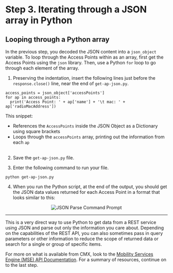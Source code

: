 # Step 3\. Iterating through a JSON array in Python

## Looping through a Python array

In the previous step, you decoded the JSON content into a `json_object` variable. To loop through the Access Points within as an array, first get the Access Points using the `json` library. Then, use a Python `for` loop to go through each element of the array.

1. Preserving the indentation, insert the following lines just before the `response.close()` line, near the end of `get-ap-json.py`.

  ```
  access_points = json_object['accessPoints']
  for ap in access_points:
    print('Access Point: ' + ap['name'] + '\t mac: ' + ap['radioMacAddress'])
  ```

  This snippet:

  - References the `AccessPoints` inside the JSON Object as a Dictionary using square brackets
  - Loops through the `accessPoints` array, printing out the information from each `ap`<br>
    <br>

2. Save the `get-ap-json.py` file.

3. Enter the following command to run your file.

  ```
  python get-ap-json.py
  ```

4. When you run the Python script, at the end of the output, you should get the JSON data values returned for each Access Point in a format that looks similar to this:

<div style="text-align:center" markdown="1">
  <img src="/posts/files/coding-202-parsing-json/json-output-parse-001.png" alt="JSON Parse Command Prompt">
</div>

--------------------------------------------------------------------------------

This is a very direct way to use Python to get data from a REST service using JSON and parse out only the information you care about. Depending on the capabilities of the REST API, you can also sometimes pass in query parameters or other information to reduce the scope of returned data or search for a single or group of specific items.

For more on what is available from CMX, look to the [Mobility Services Engine (MSE) API Documentation](https://developer.cisco.com/site/cmx-mobility-services/documents/api-reference-manual/). For a summary of resources, continue on to the last step.
